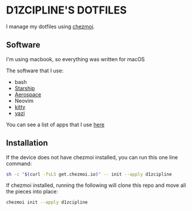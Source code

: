 # D1ZCIPLINE'S DOTFILES

I manage my dotfiles using [chezmoi](https://www.chezmoi.io/).

## Software

I'm using macbook, so everything was written for macOS

The software that I use:

- bash
- [Starship](https://starship.rs/)
- [Aerospace](https://github.com/nikitabobko/AeroSpace?tab=readme-ov-file)
- Neovim
- [kitty](https://sw.kovidgoyal.net/kitty/)
- [yazi](https://yazi-rs.github.io/)

You can see a list of apps that I use [here](/apps.md)

## Installation

If the device does not have chezmoi installed, you can run this one line command:

```bash
sh -c "$(curl -fsLS get.chezmoi.io)" -- init --apply d1zcipline
```

If chezmoi installed, running the following will clone this repo and move all the pieces into place:

```bash
chezmoi init --apply d1zcipline
```
